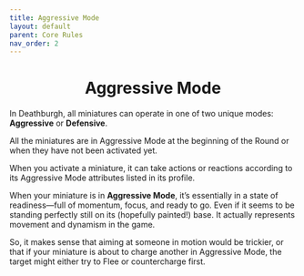 ```yaml
---
title: Aggressive Mode
layout: default
parent: Core Rules
nav_order: 2
---
```

<h1 style="text-align: center;"> Aggressive Mode</h1>

In Deathburgh, all miniatures can operate in one of two unique modes: **Aggressive** or
**Defensive**. 

All the miniatures are in Aggressive Mode at the beginning of the Round or when they have not been activated yet.

When you activate a miniature, it can take actions or reactions according to its Aggressive Mode attributes listed in its profile. 

When your miniature is in **Aggressive Mode**, it’s essentially in a state of readiness—full of momentum, focus, and ready to go. Even if it seems to be standing perfectly still on its (hopefully painted!) base. It actually represents movement and dynamism in the game.

So, it makes sense that aiming at someone in motion would be trickier, or that if your miniature is about to charge another in Aggressive Mode, the target might either try to Flee or countercharge first.

